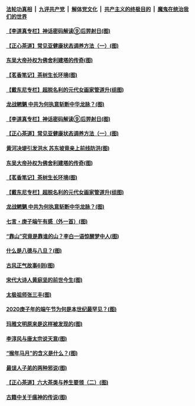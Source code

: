 

####  [法轮功真相](../../../../basic/blob/master/README.md?t=06282132) &nbsp;|&nbsp; [九评共产党](../../../../9ping.md/blob/master/README.md?t=06282132) &nbsp;|&nbsp; [解体党文化](../../../../jtdwh.md/blob/master/README.md?t=06282132)  &nbsp;|&nbsp; [共产主义的终极目的](../../../../gczydzjmd.md/blob/master/README.md?t=06282132) &nbsp;|&nbsp; [魔鬼在统治我们的世界](../../../../mgztzwmdsj.md/blob/master/README.md?t=06282132) 

#### [【李道真专栏】神话密码解读⑨后羿射日(图)](../pages/p7/937560.md?t=06282132) 

#### [【正心茶道】常见亚健康状态调养方法（一）(图)](../pages/p7/937556.md?t=06282132) 

#### [东吴大帝孙权为佛舍利建塔的传奇(图)](../pages/p7/937764.md?t=06282132) 

#### [【茗香笔记】茶树生长环境(图)](../pages/p7/937562.md?t=06282132) 

#### [【戴东尼专栏】超脱名利的元代女画家管道升(组图)](../pages/p7/935043.md?t=06282132) 

#### [龙战魍魉 中共为何执意斩断中华龙脉？(图)](../pages/p7/937761.md?t=06282132) 

#### [【李道真专栏】神话密码解读⑨后羿射日(图)](../pages/p7/937560.md?t=06282132) 

#### [【正心茶道】常见亚健康状态调养方法（一）(图)](../pages/p7/937556.md?t=06282132) 

#### [黄河决堤引发洪水 苏东坡竟亲上前线防洪(图)](../pages/p7/937874.md?t=06282132) 

#### [东吴大帝孙权为佛舍利建塔的传奇(图)](../pages/p7/937764.md?t=06282132) 

#### [【茗香笔记】茶树生长环境(图)](../pages/p7/937562.md?t=06282132) 

#### [【戴东尼专栏】超脱名利的元代女画家管道升(组图)](../pages/p7/935043.md?t=06282132) 

#### [龙战魍魉 中共为何执意斩断中华龙脉？(图)](../pages/p7/937761.md?t=06282132) 

#### [七言・庚子端午有感（外一首）(图)](../pages/p7/937763.md?t=06282132) 

#### [“靠山”究竟是靠谁的山？李白一语惊醒梦中人(图)](../pages/p7/937659.md?t=06282132) 

#### [什么是八德与八旦？(图)](../pages/p7/937355.md?t=06282132) 

#### [古风正气故事6则(图)](../pages/p7/936931.md?t=06282132) 

#### [宋代大诗人黄庭坚的前世今生(图)](../pages/p7/937617.md?t=06282132) 

#### [太极祖师张三丰(图)](../pages/p7/937351.md?t=06282132) 

#### [2020庚子年的端午节为何是本世纪最罕见？(图)](../pages/p7/937552.md?t=06282132) 

#### [玛雅文明原来是这样被发现的(图)](../pages/p7/937511.md?t=06282132) 

#### [李淳风与唐太宗说天意(图)](../pages/p7/937350.md?t=06282132) 

#### [“猴年马月”的含义是什么？(图)](../pages/p7/937346.md?t=06282132) 

#### [最误人子弟的两种邪说(图)](../pages/p7/937431.md?t=06282132) 

#### [【正心茶道】六大茶类与养生要领（二）(图)](../pages/p7/936912.md?t=06282132) 

#### [古籍中关于瘟神的传说(图)](../pages/p7/937430.md?t=06282132) 

